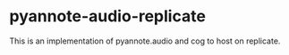 # pyannote-audio-replicate
This is an implementation of pyannote.audio and cog to host on replicate.
